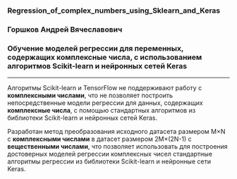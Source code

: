 ### Regression_of_complex_numbers_using_Sklearn_and_Keras

### Горшков Андрей Вячеславович
### Обучение моделей регрессии для переменных, содержащих комплексные числа, с использованием алгоритмов Scikit-learn и нейронных сетей Keras
------------------------------------------

Алгоритмы Scikit-learn и TensorFlow не поддерживают работу с **комплексными числами**, что не позволяет построить непосредственные модели регрессии для данных, содержащих **комплексные числа**, с помощью стандартных алгоритмов из библиотеки Scikit-learn и нейронных сетей Keras.

Разработан метод преобразования исходного датасета размером M×N с **комплексными числами** в датасет размером 2M×(2N-1) с **вещественными числами**, что позволяет использовать для построения достоверных моделей регрессии комплексных чисел стандартные алгоритмы регрессии из библиотеки Scikit-learn и нейронные сети Keras.
